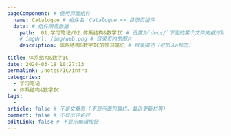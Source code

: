 ```yaml
---
pageComponent: # 使用页面组件
  name: Catalogue # 组件名：Catalogue => 目录页组件
  data: # 组件所需数据
    path:  01.学习笔记/02.体系结构&数字IC # 设置为`docs/`下面的某个文件夹相对路径，如‘01.学习笔记/01.前端’ 或 ’01.学习笔记‘ (有序号的要带序号)
    # imgUrl: /img/web.png # 目录页内的图片
    description: 体系结构&数字IC的学习笔记 # 目录描述（可加入a标签）

title: 体系结构&数字IC
date: 2024-03-18 10:27:13
permalink: /notes/IC/intro
categories:
  - 学习笔记
  - 体系结构&数字IC
tags:
  - 
article: false # 不是文章页 (不显示面包屑栏、最近更新栏等)
comment: false # 不显示评论栏
editLink: false # 不显示编辑按钮
---
```

